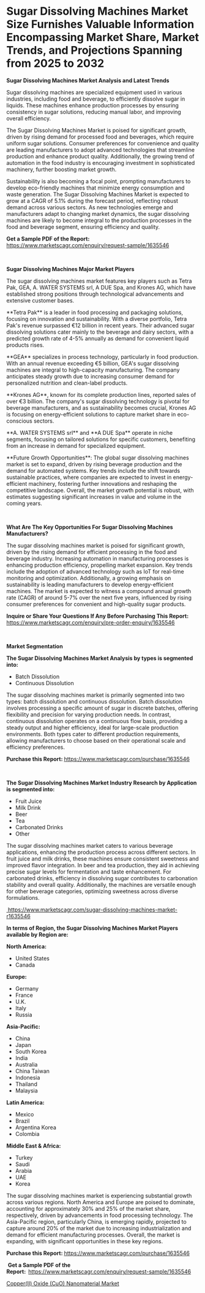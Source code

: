 <p><h1>Sugar Dissolving Machines Market Size Furnishes Valuable Information Encompassing Market Share, Market Trends, and Projections Spanning from 2025 to 2032</h1></p><p><strong>Sugar Dissolving Machines Market Analysis and Latest Trends</strong></p>
<p><p>Sugar dissolving machines are specialized equipment used in various industries, including food and beverage, to efficiently dissolve sugar in liquids. These machines enhance production processes by ensuring consistency in sugar solutions, reducing manual labor, and improving overall efficiency.</p><p>The Sugar Dissolving Machines Market is poised for significant growth, driven by rising demand for processed food and beverages, which require uniform sugar solutions. Consumer preferences for convenience and quality are leading manufacturers to adopt advanced technologies that streamline production and enhance product quality. Additionally, the growing trend of automation in the food industry is encouraging investment in sophisticated machinery, further boosting market growth.</p><p>Sustainability is also becoming a focal point, prompting manufacturers to develop eco-friendly machines that minimize energy consumption and waste generation. The Sugar Dissolving Machines Market is expected to grow at a CAGR of 5.1% during the forecast period, reflecting robust demand across various sectors. As new technologies emerge and manufacturers adapt to changing market dynamics, the sugar dissolving machines are likely to become integral to the production processes in the food and beverage segment, ensuring efficiency and quality.</p></p>
<p><strong>Get a Sample PDF of the Report:&nbsp;</strong> <a href="https://www.marketscagr.com/enquiry/request-sample/1635546?utm_campaign=1126&utm_medium=2&utm_source=Github&utm_content=ia&utm_term=23032025&utm_id=sugar-dissolving-machines">https://www.marketscagr.com/enquiry/request-sample/1635546</a></p>
<p>&nbsp;</p>
<p><strong>Sugar Dissolving Machines Major Market Players</strong></p>
<p><p>The sugar dissolving machines market features key players such as Tetra Pak, GEA, A. WATER SYSTEMS srl, A DUE Spa, and Krones AG, which have established strong positions through technological advancements and extensive customer bases.</p><p>**Tetra Pak** is a leader in food processing and packaging solutions, focusing on innovation and sustainability. With a diverse portfolio, Tetra Pak's revenue surpassed €12 billion in recent years. Their advanced sugar dissolving solutions cater mainly to the beverage and dairy sectors, with a predicted growth rate of 4-5% annually as demand for convenient liquid products rises.</p><p>**GEA** specializes in process technology, particularly in food production. With an annual revenue exceeding €5 billion, GEA's sugar dissolving machines are integral to high-capacity manufacturing. The company anticipates steady growth due to increasing consumer demand for personalized nutrition and clean-label products.</p><p>**Krones AG**, known for its complete production lines, reported sales of over €3 billion. The company's sugar dissolving technology is pivotal for beverage manufacturers, and as sustainability becomes crucial, Krones AG is focusing on energy-efficient solutions to capture market share in eco-conscious sectors.</p><p>**A. WATER SYSTEMS srl** and **A DUE Spa** operate in niche segments, focusing on tailored solutions for specific customers, benefiting from an increase in demand for specialized equipment.</p><p>**Future Growth Opportunities**: The global sugar dissolving machines market is set to expand, driven by rising beverage production and the demand for automated systems. Key trends include the shift towards sustainable practices, where companies are expected to invest in energy-efficient machinery, fostering further innovations and reshaping the competitive landscape. Overall, the market growth potential is robust, with estimates suggesting significant increases in value and volume in the coming years.</p></p>
<p>&nbsp;</p>
<p><strong>What Are The Key Opportunities For Sugar Dissolving Machines Manufacturers?</strong></p>
<p><p>The sugar dissolving machines market is poised for significant growth, driven by the rising demand for efficient processing in the food and beverage industry. Increasing automation in manufacturing processes is enhancing production efficiency, propelling market expansion. Key trends include the adoption of advanced technology such as IoT for real-time monitoring and optimization. Additionally, a growing emphasis on sustainability is leading manufacturers to develop energy-efficient machines. The market is expected to witness a compound annual growth rate (CAGR) of around 5-7% over the next five years, influenced by rising consumer preferences for convenient and high-quality sugar products.</p></p>
<p><strong>Inquire or Share Your Questions If Any Before Purchasing This Report:</strong> <a href="https://www.marketscagr.com/enquiry/pre-order-enquiry/1635546?utm_campaign=1126&utm_medium=2&utm_source=Github&utm_content=ia&utm_term=23032025&utm_id=sugar-dissolving-machines">https://www.marketscagr.com/enquiry/pre-order-enquiry/1635546</a></p>
<p>&nbsp;</p>
<p><strong>Market Segmentation</strong></p>
<p><strong>The Sugar Dissolving Machines Market Analysis by types is segmented into:</strong></p>
<p><ul><li>Batch Dissolution</li><li>Continuous Dissolution</li></ul></p>
<p><p>The sugar dissolving machines market is primarily segmented into two types: batch dissolution and continuous dissolution. Batch dissolution involves processing a specific amount of sugar in discrete batches, offering flexibility and precision for varying production needs. In contrast, continuous dissolution operates on a continuous flow basis, providing a steady output and higher efficiency, ideal for large-scale production environments. Both types cater to different production requirements, allowing manufacturers to choose based on their operational scale and efficiency preferences.</p></p>
<p><strong>Purchase this Report:&nbsp;</strong><a href="https://www.marketscagr.com/purchase/1635546?utm_campaign=1126&utm_medium=2&utm_source=Github&utm_content=ia&utm_term=23032025&utm_id=sugar-dissolving-machines">https://www.marketscagr.com/purchase/1635546</a></p>
<p>&nbsp;</p>
<p><strong>The Sugar Dissolving Machines Market Industry Research by Application is segmented into:</strong></p>
<p><ul><li>Fruit Juice</li><li>Milk Drink</li><li>Beer</li><li>Tea</li><li>Carbonated Drinks</li><li>Other</li></ul></p>
<p><p>The sugar dissolving machines market caters to various beverage applications, enhancing the production process across different sectors. In fruit juice and milk drinks, these machines ensure consistent sweetness and improved flavor integration. In beer and tea production, they aid in achieving precise sugar levels for fermentation and taste enhancement. For carbonated drinks, efficiency in dissolving sugar contributes to carbonation stability and overall quality. Additionally, the machines are versatile enough for other beverage categories, optimizing sweetness across diverse formulations.</p></p>
<p><a href="https://www.marketscagr.com/sugar-dissolving-machines-market-r1635546?utm_campaign=1126&utm_medium=2&utm_source=Github&utm_content=ia&utm_term=23032025&utm_id=sugar-dissolving-machines">&nbsp;https://www.marketscagr.com/sugar-dissolving-machines-market-r1635546</a></p>
<p><strong>In terms of Region, the Sugar Dissolving Machines Market Players available by Region are:</strong></p>
<p>
    <p> <strong> North America: </strong>
        <ul>
            <li>United States</li>
            <li>Canada</li>
        </ul>
        </p> 
    <p> <strong> Europe: </strong>
        <ul>
            <li>Germany</li>
            <li>France</li>
            <li>U.K.</li>
            <li>Italy</li>
            <li>Russia</li>
        </ul>
        </p> 
    <p> <strong> Asia-Pacific: </strong>
        <ul>
            <li>China</li>
            <li>Japan</li>
            <li>South Korea</li>
            <li>India</li>
            <li>Australia</li>
            <li>China Taiwan</li>
            <li>Indonesia</li>
            <li>Thailand</li>
            <li>Malaysia</li>
        </ul>
        </p> 
    <p> <strong> Latin America: </strong>
        <ul>
            <li>Mexico</li>
            <li>Brazil</li>
            <li>Argentina Korea</li>
            <li>Colombia</li>
        </ul>
        </p> 
    <p> <strong> Middle East & Africa: </strong>
        <ul>
            <li>Turkey</li>
            <li>Saudi</li>
            <li>Arabia</li>
            <li>UAE</li>
            <li>Korea</li>
        </ul>
    </p>
    </p>
<p><p>The sugar dissolving machines market is experiencing substantial growth across various regions. North America and Europe are poised to dominate, accounting for approximately 30% and 25% of the market share, respectively, driven by advancements in food processing technology. The Asia-Pacific region, particularly China, is emerging rapidly, projected to capture around 20% of the market due to increasing industrialization and demand for efficient manufacturing processes. Overall, the market is expanding, with significant opportunities in these key regions.</p></p>
<p><strong>Purchase this Report: </strong><a href="https://www.marketscagr.com/purchase/1635546?utm_campaign=1126&utm_medium=2&utm_source=Github&utm_content=ia&utm_term=23032025&utm_id=sugar-dissolving-machines">https://www.marketscagr.com/purchase/1635546</a></p>
<p>&nbsp;<strong>Get a Sample PDF of the Report:&nbsp;&nbsp;</strong><a href="https://www.marketscagr.com/enquiry/request-sample/1635546?utm_campaign=1126&utm_medium=2&utm_source=Github&utm_content=ia&utm_term=23032025&utm_id=sugar-dissolving-machines">https://www.marketscagr.com/enquiry/request-sample/1635546</a></p>
<p><strong></strong></p>
<p><p><a href="https://github.com/julyju69/Market-Research-Report-List-6/blob/main/copperii-oxide-cuo-nanomaterial-market.md?utm_campaign=1126&utm_medium=2&utm_source=Github&utm_content=ia&utm_term=23032025&utm_id=sugar-dissolving-machines">Copper(II) Oxide (CuO) Nanomaterial Market</a></p></p>